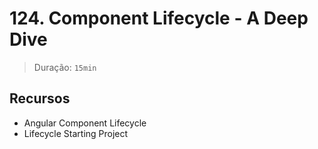 # 124. Component Lifecycle - A Deep Dive

> Duração: `15min`

## Recursos
- Angular Component Lifecycle
- Lifecycle Starting Project
